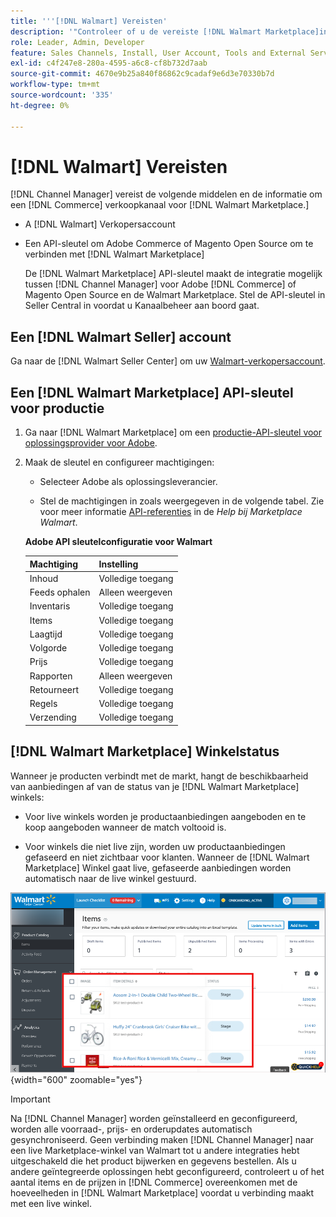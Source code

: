 ```yaml
---
title: '''[!DNL Walmart] Vereisten'
description: '"Controleer of u de vereiste [!DNL Walmart Marketplace]informatie en bronnen die met Channel Manager moeten worden geïntegreerd.'''
role: Leader, Admin, Developer
feature: Sales Channels, Install, User Account, Tools and External Services
exl-id: c4f247e8-280a-4595-a6c8-cf8b732d7aab
source-git-commit: 4670e9b25a840f86862c9cadaf9e6d3e70330b7d
workflow-type: tm+mt
source-wordcount: '335'
ht-degree: 0%

---
```


# [!DNL Walmart] Vereisten

[!DNL Channel Manager] vereist de volgende middelen en de informatie om een [!DNL Commerce] verkoopkanaal voor [!DNL Walmart Marketplace.]

* A [!DNL Walmart] Verkopersaccount

* Een API-sleutel om Adobe Commerce of Magento Open Source om te verbinden met [!DNL Walmart Marketplace]

  De [!DNL Walmart Marketplace] API-sleutel maakt de integratie mogelijk tussen [!DNL Channel Manager] voor Adobe [!DNL Commerce] of Magento Open Source en de Walmart Marketplace. Stel de API-sleutel in Seller Central in voordat u Kanaalbeheer aan boord gaat.

## Een [!DNL Walmart Seller] account

Ga naar de [!DNL Walmart Seller Center] om uw [Walmart-verkopersaccount](https://seller.walmart.com/signup?q=&amp;origin=solution_provider&amp;src=0014M00001zivMp).

## Een [!DNL Walmart Marketplace] API-sleutel voor productie

1. Ga naar [!DNL Walmart Marketplace] om een [productie-API-sleutel voor oplossingsprovider voor Adobe](https://developer.walmart.com/#preloginModal?redirectUri=https%3A%2F%2Fdeveloper.walmart.com%2Faccount%2FgenerateKey).

1. Maak de sleutel en configureer machtigingen:

   * Selecteer Adobe als oplossingsleverancier.

   * Stel de machtigingen in zoals weergegeven in de volgende tabel. Zie voor meer informatie [API-referenties](https://sellerhelp.walmart.com/seller/s/guide?article=000006422) in de _Help bij Marketplace Walmart_.

   **Adobe API sleutelconfiguratie voor Walmart**

   | **Machtiging** | **Instelling** |
   |----------------|-------------|
   | Inhoud | Volledige toegang |
   | Feeds ophalen | Alleen weergeven |
   | Inventaris | Volledige toegang |
   | Items | Volledige toegang |
   | Laagtijd | Volledige toegang |
   | Volgorde | Volledige toegang |
   | Prijs | Volledige toegang |
   | Rapporten | Alleen weergeven |
   | Retourneert | Volledige toegang |
   | Regels | Volledige toegang |
   | Verzending | Volledige toegang |

## [!DNL Walmart Marketplace] Winkelstatus

Wanneer je producten verbindt met de markt, hangt de beschikbaarheid van aanbiedingen af van de status van je [!DNL Walmart Marketplace] winkels:

* Voor live winkels worden je productaanbiedingen aangeboden en te koop aangeboden wanneer de match voltooid is.

* Voor winkels die niet live zijn, worden uw productaanbiedingen gefaseerd en niet zichtbaar voor klanten. Wanneer de [!DNL Walmart Marketplace] Winkel gaat live, gefaseerde aanbiedingen worden automatisch naar de live winkel gestuurd.

![[!DNL Walmart Seller Central] gefaseerde producten](assets/walmart-seller-central-staged.png){width="600" zoomable="yes"}

>[!IMPORTANT]
>
>Na [!DNL Channel Manager] worden geïnstalleerd en geconfigureerd, worden alle voorraad-, prijs- en orderupdates automatisch gesynchroniseerd. Geen verbinding maken [!DNL Channel Manager] naar een live Marketplace-winkel van Walmart tot u andere integraties hebt uitgeschakeld die het product bijwerken en gegevens bestellen. Als u andere geïntegreerde oplossingen hebt geconfigureerd, controleert u of het aantal items en de prijzen in [!DNL Commerce] overeenkomen met de hoeveelheden in [!DNL Walmart Marketplace] voordat u verbinding maakt met een live winkel.

